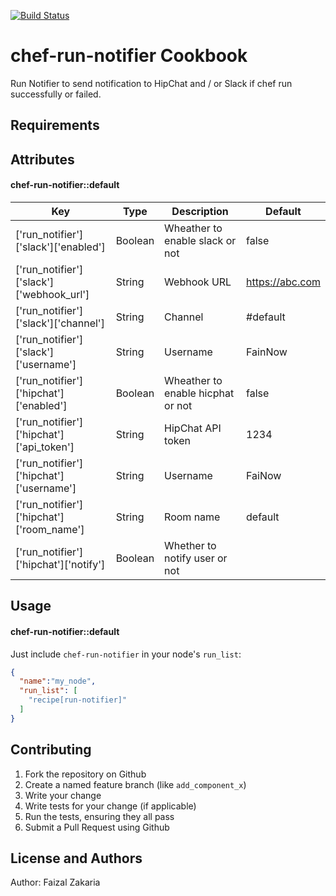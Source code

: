 [![Build Status](https://travis-ci.org/faizalzakaria/chef-run-notifier.svg?branch=master)](https://travis-ci.org/faizalzakaria/chef-run-notifier)

chef-run-notifier Cookbook
==========================

Run Notifier to send notification to HipChat and / or Slack if chef run successfully or failed.

Requirements
------------

Attributes
----------

#### chef-run-notifier::default
|Key|Type|Description|Default|
|---|----|-----------|-------|
|['run_notifier']['slack']['enabled']|Boolean|Wheather to enable slack or not|false|
|['run_notifier']['slack']['webhook_url']|String|Webhook URL|https://abc.com|
|['run_notifier']['slack']['channel']|String|Channel|#default|
|['run_notifier']['slack']['username']|String|Username|FainNow|
|['run_notifier']['hipchat']['enabled']|Boolean|Wheather to enable hicphat or not|false|
|['run_notifier']['hipchat']['api_token']|String|HipChat API token|1234|
|['run_notifier']['hipchat']['username']|String|Username|FaiNow|
|['run_notifier']['hipchat']['room_name']|String|Room name|default|
|['run_notifier']['hipchat']['notify']|Boolean|Whether to notify user or not|

Usage
-----
#### chef-run-notifier::default

Just include `chef-run-notifier` in your node's `run_list`:

```json
{
  "name":"my_node",
  "run_list": [
    "recipe[run-notifier]"
  ]
}
```

Contributing
------------

1. Fork the repository on Github
2. Create a named feature branch (like `add_component_x`)
3. Write your change
4. Write tests for your change (if applicable)
5. Run the tests, ensuring they all pass
6. Submit a Pull Request using Github

License and Authors
-------------------
Author: Faizal Zakaria

